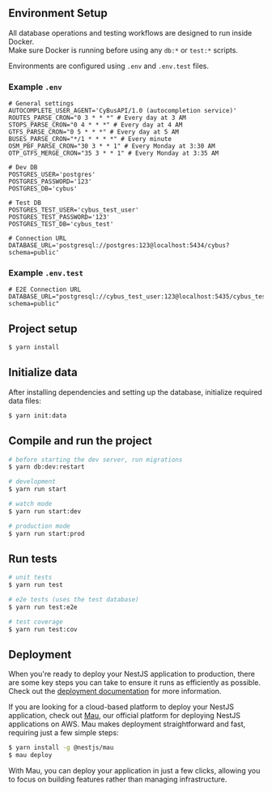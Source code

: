 ## Environment Setup

All database operations and testing workflows are designed to run inside Docker.  
Make sure Docker is running before using any `db:*` or `test:*` scripts.

Environments are configured using `.env` and `.env.test` files.

### Example `.env`

```dotenv
# General settings
AUTOCOMPLETE_USER_AGENT='CyBusAPI/1.0 (autocompletion service)'
ROUTES_PARSE_CRON="0 3 * * *" # Every day at 3 AM
STOPS_PARSE_CRON="0 4 * * *" # Every day at 4 AM
GTFS_PARSE_CRON="0 5 * * *" # Every day at 5 AM
BUSES_PARSE_CRON="*/1 * * * *" # Every minute
OSM_PBF_PARSE_CRON="30 3 * * 1" # Every Monday at 3:30 AM
OTP_GTFS_MERGE_CRON="35 3 * * 1" # Every Monday at 3:35 AM

# Dev DB
POSTGRES_USER='postgres'
POSTGRES_PASSWORD='123'
POSTGRES_DB='cybus'

# Test DB
POSTGRES_TEST_USER='cybus_test_user'
POSTGRES_TEST_PASSWORD='123'
POSTGRES_TEST_DB='cybus_test'

# Connection URL
DATABASE_URL='postgresql://postgres:123@localhost:5434/cybus?schema=public'
```

### Example `.env.test`

```dotenv
# E2E Connection URL
DATABASE_URL="postgresql://cybus_test_user:123@localhost:5435/cybus_test?schema=public"
```

## Project setup

```bash
$ yarn install
```

## Initialize data

After installing dependencies and setting up the database, initialize required data files:

```bash
$ yarn init:data
```

## Compile and run the project

```bash
# before starting the dev server, run migrations
$ yarn db:dev:restart

# development
$ yarn run start

# watch mode
$ yarn run start:dev

# production mode
$ yarn run start:prod
```

## Run tests

```bash
# unit tests
$ yarn run test

# e2e tests (uses the test database)
$ yarn run test:e2e

# test coverage
$ yarn run test:cov
```

## Deployment

When you're ready to deploy your NestJS application to production, there are some key steps you can take to ensure it runs as efficiently as possible. Check out the [deployment documentation](https://docs.nestjs.com/deployment) for more information.

If you are looking for a cloud-based platform to deploy your NestJS application, check out [Mau](https://mau.nestjs.com), our official platform for deploying NestJS applications on AWS. Mau makes deployment straightforward and fast, requiring just a few simple steps:

```bash
$ yarn install -g @nestjs/mau
$ mau deploy
```

With Mau, you can deploy your application in just a few clicks, allowing you to focus on building features rather than managing infrastructure.

